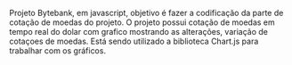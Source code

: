 
Projeto Bytebank, em javascript, objetivo é fazer a codificação da parte de cotação de moedas do projeto. O projeto possui cotação de moedas em tempo real do dolar com grafico mostrando as alterações, variação de cotaçoes de moedas. Está sendo utilizado a biblioteca Chart.js para trabalhar com os gráficos.

